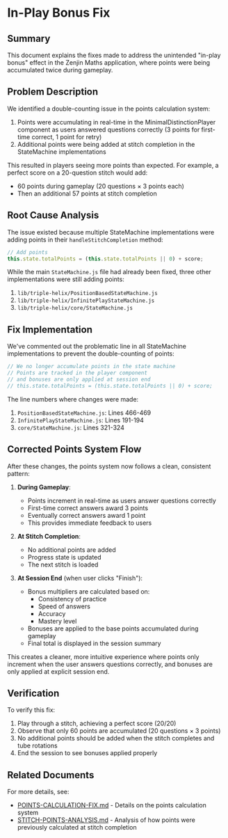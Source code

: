 # In-Play Bonus Fix

## Summary

This document explains the fixes made to address the unintended "in-play bonus" effect in the Zenjin Maths application, where points were being accumulated twice during gameplay.

## Problem Description

We identified a double-counting issue in the points calculation system:

1. Points were accumulating in real-time in the MinimalDistinctionPlayer component as users answered questions correctly (3 points for first-time correct, 1 point for retry)
2. Additional points were being added at stitch completion in the StateMachine implementations

This resulted in players seeing more points than expected. For example, a perfect score on a 20-question stitch would add:
- 60 points during gameplay (20 questions × 3 points each)
- Then an additional 57 points at stitch completion

## Root Cause Analysis

The issue existed because multiple StateMachine implementations were adding points in their `handleStitchCompletion` method:

```javascript
// Add points
this.state.totalPoints = (this.state.totalPoints || 0) + score;
```

While the main `StateMachine.js` file had already been fixed, three other implementations were still adding points:

1. `lib/triple-helix/PositionBasedStateMachine.js`
2. `lib/triple-helix/InfinitePlayStateMachine.js`
3. `lib/triple-helix/core/StateMachine.js`

## Fix Implementation

We've commented out the problematic line in all StateMachine implementations to prevent the double-counting of points:

```javascript
// We no longer accumulate points in the state machine
// Points are tracked in the player component
// and bonuses are only applied at session end
// this.state.totalPoints = (this.state.totalPoints || 0) + score;
```

The line numbers where changes were made:
1. `PositionBasedStateMachine.js`: Lines 466-469
2. `InfinitePlayStateMachine.js`: Lines 191-194
3. `core/StateMachine.js`: Lines 321-324

## Corrected Points System Flow

After these changes, the points system now follows a clean, consistent pattern:

1. **During Gameplay**:
   - Points increment in real-time as users answer questions correctly
   - First-time correct answers award 3 points
   - Eventually correct answers award 1 point
   - This provides immediate feedback to users

2. **At Stitch Completion**:
   - No additional points are added
   - Progress state is updated
   - The next stitch is loaded

3. **At Session End** (when user clicks "Finish"):
   - Bonus multipliers are calculated based on:
     - Consistency of practice
     - Speed of answers
     - Accuracy
     - Mastery level
   - Bonuses are applied to the base points accumulated during gameplay
   - Final total is displayed in the session summary

This creates a cleaner, more intuitive experience where points only increment when the user answers questions correctly, and bonuses are only applied at explicit session end.

## Verification

To verify this fix:
1. Play through a stitch, achieving a perfect score (20/20)
2. Observe that only 60 points are accumulated (20 questions × 3 points)
3. No additional points should be added when the stitch completes and tube rotations
4. End the session to see bonuses applied properly

## Related Documents

For more details, see:
- [POINTS-CALCULATION-FIX.md](./POINTS-CALCULATION-FIX.md) - Details on the points calculation system
- [STITCH-POINTS-ANALYSIS.md](./STITCH-POINTS-ANALYSIS.md) - Analysis of how points were previously calculated at stitch completion